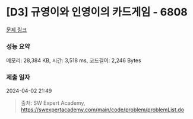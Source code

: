 # [D3] 규영이와 인영이의 카드게임 - 6808 

[문제 링크](https://swexpertacademy.com/main/code/problem/problemDetail.do?contestProbId=AWgv9va6HnkDFAW0) 

### 성능 요약

메모리: 28,384 KB, 시간: 3,518 ms, 코드길이: 2,246 Bytes

### 제출 일자

2024-04-02 21:49



> 출처: SW Expert Academy, https://swexpertacademy.com/main/code/problem/problemList.do